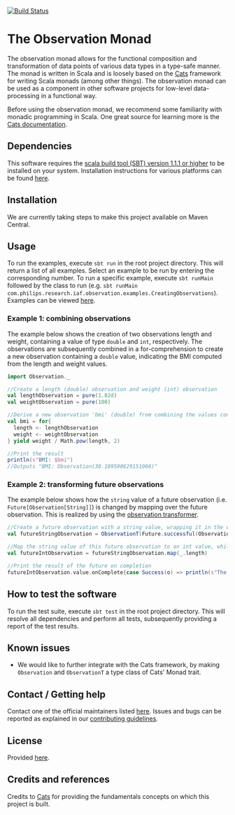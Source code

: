 [![Build Status](https://travis-ci.com/philips-software/iaf-observation.svg?token=sPT97aoNLmsMKsTV2VZW&branch=master)](https://travis-ci.com/philips-software/iaf-observation)

The Observation Monad
======

The observation monad allows for the functional composition and transformation of data points of various data types in a type-safe manner. The monad is written in Scala and is loosely based on the [Cats](https://typelevel.org/cats) framework for writing Scala monads (among other things). The observation monad can be used as a component in other software projects for low-level data-processing in a functional way.

Before using the observation monad, we recommend some familiarity with monadic programming in Scala. One great source for learning more is the [Cats documentation](https://typelevel.org/cats/typeclasses/monad.html).

## Dependencies

This software requires the [scala build tool (SBT) version 1.1.1 or higher](http://www.scala-sbt.org/) to be installed on your system. Installation instructions for various platforms can be found [here](https://www.scala-sbt.org/1.0/docs/Setup.html).

## Installation

We are currently taking steps to make this project available on Maven Central.

## Usage

To run the examples, execute `sbt run` in the root project directory. This will return a list of all examples. Select an example to be run by entering the corresponding number. To run a specific example, execute `sbt runMain` followed by the class to run (e.g. `sbt runMain com.philips.research.iaf.observation.examples.CreatingObservations`). Examples can be viewed [here](src/main/scala/com/philips/research/iaf/observation/examples).

### Example 1: combining observations

The example below shows the creation of two observations length and weight, containing a value of type `double` and `int`, respectively. The observations are subsequently combined in a for-comprehension to create a new observation containing a `double` value, indicating the BMI computed from the length and weight values.

```scala
import Observation._

//Create a length (double) observation and weight (int) observation
val lengthObservation = pure(1.82d)
val weightObservation = pure(100)

//Derive a new observation 'bmi' (double) from combining the values contained in the previous two observations
val bmi = for{
  length <- lengthObservation
  weight <- weightObservation
} yield weight / Math.pow(length, 2)

//Print the result
println(s"BMI: $bmi")
//Outputs "BMI: Observation(30.189590629151066)"
```

### Example 2: transforming future observations

The example below shows how the `string` value of a future observation (i.e. `Future[Observation[String]]`) is changed by mapping over the future observation. This is realized by using the [observation transformer](src/main/scala/com/philips/research/iaf/observation/ObservationT.scala).

```scala
//Create a future observation with a string value, wrapping it in the observation transformer
val futureStringObservation = ObservationT(Future.successful(Observation.pure("hi!")))

//Map the string value of this future observation to an int value, while preserving the context of the future observation
val futureIntObservation = futureStringObservation.map(_.length)

//Print the result of the future on completion
futureIntObservation.value.onComplete{case Success(o) => println(s"The future observation completed with result: $o")}
```

## How to test the software

To run the test suite, execute `sbt test` in the root project directory. This will resolve all dependencies and perform all tests, subsequently providing a report of the test results.

## Known issues

- We would like to further integrate with the Cats framework, by making `Observation` and `ObservationT` a type class of Cats' Monad trait.

## Contact / Getting help

Contact one of the official maintainers listed [here](MAINTAINERS.md). Issues and bugs can be reported as explained in our [contributing guidelines](CONTRIBUTING.md).

## License

Provided [here](LICENSE.md).

## Credits and references

Credits to [Cats](https://typelevel.org/cats/) for providing the fundamentals concepts on which this project is built.
